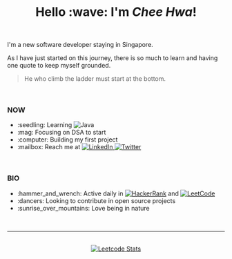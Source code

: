 <h1 align="center">Hello :wave: I'm <b><em>Chee Hwa</em></b>!</h1>

</br>

I'm a new software developer staying in Singapore. </br>

As I have just started on this journey, there is so much to learn and having one quote to keep myself grounded. </br>

> He who climb the ladder must start at the bottom.

</br>

<div>
    <h3>NOW</h3>
    <ul>
        <li> :seedling: Learning <img src='https://img.shields.io/badge/language-java-blue' alt='Java'></li>
        <li> :mag: Focusing on DSA to start</li>
        <li> :computer: Building my first project</li>
        <li> :mailbox: Reach me at <a href='https://www.linkedin.com/in/cheehwatang/'><img src='https://img.shields.io/badge/LinkedIn-blue' alt='LinkedIn'></a><a href='https://twitter.com/cheehwatang'>&nbsp<img src='https://img.shields.io/badge/Twitter-green' alt='Twitter'></a></li>
    </ul>
</div>

</br>

<div>
    <h3>BIO</h3>
    <ul>
        <li>:hammer_and_wrench: Active daily in <a href='https://www.hackerrank.com/cheehwa_tang'><img src='https://img.shields.io/badge/HackerRank-brightgreen' alt='HackerRank'></a> and <a href='https://leetcode.com/cheehwatang/'><img src='https://img.shields.io/badge/LeetCode-orange' alt='LeetCode'></a></li>
        <li>:dancers: Looking to contribute in open source projects</li>
        <li>:sunrise_over_mountains: Love being in nature</li>
    </ul>
</div>

</br>

---

</br>

<div align='center'>
    <a href='https://leetcode.com/cheehwatang'>
    <img src='https://leetcard.jacoblin.cool/cheehwatang?border=0&radius=30&ext=contest&theme=dark' alt='Leetcode Stats'>
    </a>
</div>

</br>
